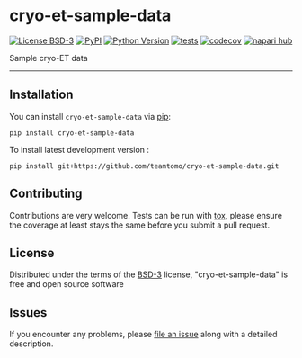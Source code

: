# cryo-et-sample-data

[![License BSD-3](https://img.shields.io/pypi/l/cryo-et-sample-data.svg?color=green)](https://github.com/teamtomo/cryo-et-sample-data/raw/main/LICENSE)
[![PyPI](https://img.shields.io/pypi/v/cryo-et-sample-data.svg?color=green)](https://pypi.org/project/cryo-et-sample-data)
[![Python Version](https://img.shields.io/pypi/pyversions/cryo-et-sample-data.svg?color=green)](https://python.org)
[![tests](https://github.com/teamtomo/cryo-et-sample-data/workflows/tests/badge.svg)](https://github.com/teamtomo/cryo-et-sample-data/actions)
[![codecov](https://codecov.io/gh/teamtomo/cryo-et-sample-data/branch/main/graph/badge.svg)](https://codecov.io/gh/teamtomo/cryo-et-sample-data)
[![napari hub](https://img.shields.io/endpoint?url=https://api.napari-hub.org/shields/cryo-et-sample-data)](https://napari-hub.org/plugins/cryo-et-sample-data)

Sample cryo-ET data

----------------------------------

<!--
Don't miss the full getting started guide to set up your new package:
https://github.com/napari/cookiecutter-napari-plugin#getting-started

and review the napari docs for plugin developers:
https://napari.org/stable/plugins/index.html
-->

## Installation

You can install `cryo-et-sample-data` via [pip]:

    pip install cryo-et-sample-data



To install latest development version :

    pip install git+https://github.com/teamtomo/cryo-et-sample-data.git


## Contributing

Contributions are very welcome. Tests can be run with [tox], please ensure
the coverage at least stays the same before you submit a pull request.

## License

Distributed under the terms of the [BSD-3] license,
"cryo-et-sample-data" is free and open source software

## Issues

If you encounter any problems, please [file an issue] along with a detailed description.

[napari]: https://github.com/napari/napari
[Cookiecutter]: https://github.com/audreyr/cookiecutter
[@napari]: https://github.com/napari
[MIT]: http://opensource.org/licenses/MIT
[BSD-3]: http://opensource.org/licenses/BSD-3-Clause
[GNU GPL v3.0]: http://www.gnu.org/licenses/gpl-3.0.txt
[GNU LGPL v3.0]: http://www.gnu.org/licenses/lgpl-3.0.txt
[Apache Software License 2.0]: http://www.apache.org/licenses/LICENSE-2.0
[Mozilla Public License 2.0]: https://www.mozilla.org/media/MPL/2.0/index.txt
[cookiecutter-napari-plugin]: https://github.com/napari/cookiecutter-napari-plugin

[file an issue]: https://github.com/teamtomo/cryo-et-sample-data/issues

[napari]: https://github.com/napari/napari
[tox]: https://tox.readthedocs.io/en/latest/
[pip]: https://pypi.org/project/pip/
[PyPI]: https://pypi.org/

